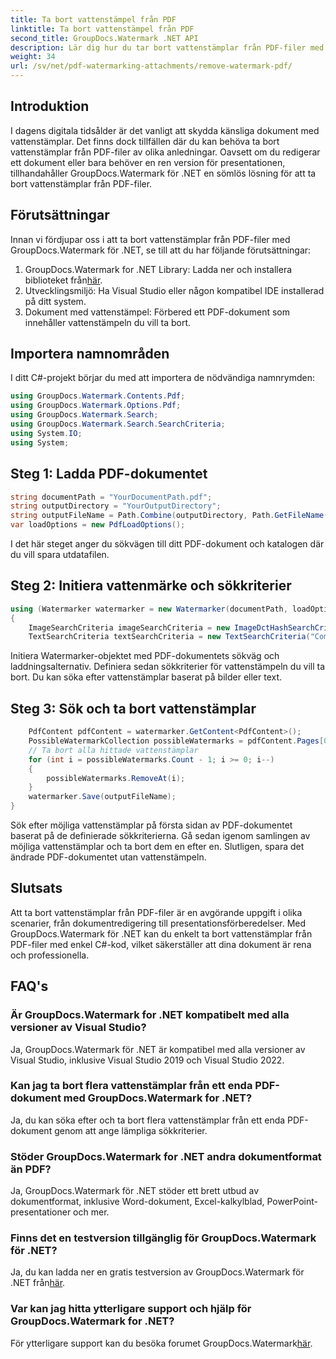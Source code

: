 ```yaml
---
title: Ta bort vattenstämpel från PDF
linktitle: Ta bort vattenstämpel från PDF
second_title: GroupDocs.Watermark .NET API
description: Lär dig hur du tar bort vattenstämplar från PDF-filer med GroupDocs.Watermark for .NET. Enkla steg för professionell dokumentredigering.
weight: 34
url: /sv/net/pdf-watermarking-attachments/remove-watermark-pdf/
---
```

## Introduktion
I dagens digitala tidsålder är det vanligt att skydda känsliga dokument med vattenstämplar. Det finns dock tillfällen där du kan behöva ta bort vattenstämplar från PDF-filer av olika anledningar. Oavsett om du redigerar ett dokument eller bara behöver en ren version för presentationen, tillhandahåller GroupDocs.Watermark för .NET en sömlös lösning för att ta bort vattenstämplar från PDF-filer.
## Förutsättningar
Innan vi fördjupar oss i att ta bort vattenstämplar från PDF-filer med GroupDocs.Watermark för .NET, se till att du har följande förutsättningar:
1.  GroupDocs.Watermark for .NET Library: Ladda ner och installera biblioteket från[här](https://releases.groupdocs.com/Watermark/net/).
2. Utvecklingsmiljö: Ha Visual Studio eller någon kompatibel IDE installerad på ditt system.
3. Dokument med vattenstämpel: Förbered ett PDF-dokument som innehåller vattenstämpeln du vill ta bort.

## Importera namnområden
I ditt C#-projekt börjar du med att importera de nödvändiga namnrymden:
```csharp
using GroupDocs.Watermark.Contents.Pdf;
using GroupDocs.Watermark.Options.Pdf;
using GroupDocs.Watermark.Search;
using GroupDocs.Watermark.Search.SearchCriteria;
using System.IO;
using System;
```
## Steg 1: Ladda PDF-dokumentet
```csharp
string documentPath = "YourDocumentPath.pdf";
string outputDirectory = "YourOutputDirectory";
string outputFileName = Path.Combine(outputDirectory, Path.GetFileName(documentPath));
var loadOptions = new PdfLoadOptions();
```
I det här steget anger du sökvägen till ditt PDF-dokument och katalogen där du vill spara utdatafilen.
## Steg 2: Initiera vattenmärke och sökkriterier
```csharp
using (Watermarker watermarker = new Watermarker(documentPath, loadOptions))
{
    ImageSearchCriteria imageSearchCriteria = new ImageDctHashSearchCriteria(Constants.LogoPng);
    TextSearchCriteria textSearchCriteria = new TextSearchCriteria("Company Name");
```
Initiera Watermarker-objektet med PDF-dokumentets sökväg och laddningsalternativ. Definiera sedan sökkriterier för vattenstämpeln du vill ta bort. Du kan söka efter vattenstämplar baserat på bilder eller text.
## Steg 3: Sök och ta bort vattenstämplar
```csharp
    PdfContent pdfContent = watermarker.GetContent<PdfContent>();
    PossibleWatermarkCollection possibleWatermarks = pdfContent.Pages[0].Search(imageSearchCriteria.Or(textSearchCriteria));
    // Ta bort alla hittade vattenstämplar
    for (int i = possibleWatermarks.Count - 1; i >= 0; i--)
    {
        possibleWatermarks.RemoveAt(i);
    }
    watermarker.Save(outputFileName);
}
```
Sök efter möjliga vattenstämplar på första sidan av PDF-dokumentet baserat på de definierade sökkriterierna. Gå sedan igenom samlingen av möjliga vattenstämplar och ta bort dem en efter en. Slutligen, spara det ändrade PDF-dokumentet utan vattenstämpeln.

## Slutsats
Att ta bort vattenstämplar från PDF-filer är en avgörande uppgift i olika scenarier, från dokumentredigering till presentationsförberedelser. Med GroupDocs.Watermark för .NET kan du enkelt ta bort vattenstämplar från PDF-filer med enkel C#-kod, vilket säkerställer att dina dokument är rena och professionella.
## FAQ's
### Är GroupDocs.Watermark for .NET kompatibelt med alla versioner av Visual Studio?
Ja, GroupDocs.Watermark för .NET är kompatibel med alla versioner av Visual Studio, inklusive Visual Studio 2019 och Visual Studio 2022.
### Kan jag ta bort flera vattenstämplar från ett enda PDF-dokument med GroupDocs.Watermark for .NET?
Ja, du kan söka efter och ta bort flera vattenstämplar från ett enda PDF-dokument genom att ange lämpliga sökkriterier.
### Stöder GroupDocs.Watermark for .NET andra dokumentformat än PDF?
Ja, GroupDocs.Watermark för .NET stöder ett brett utbud av dokumentformat, inklusive Word-dokument, Excel-kalkylblad, PowerPoint-presentationer och mer.
### Finns det en testversion tillgänglig för GroupDocs.Watermark för .NET?
 Ja, du kan ladda ner en gratis testversion av GroupDocs.Watermark för .NET från[här](https://releases.groupdocs.com/).
### Var kan jag hitta ytterligare support och hjälp för GroupDocs.Watermark for .NET?
 För ytterligare support kan du besöka forumet GroupDocs.Watermark[här](https://forum.groupdocs.com/c/watermark/19).